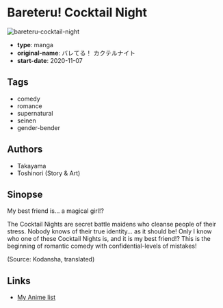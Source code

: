 # Bareteru! Cocktail Night

![bareteru-cocktail-night](https://cdn.myanimelist.net/images/manga/1/245084.jpg)

-   **type**: manga
-   **original-name**: バレてる！ カクテルナイト
-   **start-date**: 2020-11-07

## Tags

-   comedy
-   romance
-   supernatural
-   seinen
-   gender-bender

## Authors

-   Takayama
-   Toshinori (Story & Art)

## Sinopse

My best friend is... a magical girl!?

The Cocktail Nights are secret battle maidens who cleanse people of their stress. Nobody knows of their true identity... as it should be! Only I know who one of these Cocktail Nights is, and it is my best friend!? This is the beginning of romantic comedy with confidential-levels of mistakes!

(Source: Kodansha, translated)

## Links

-   [My Anime list](https://myanimelist.net/manga/133798/Bareteru_Cocktail_Night)
